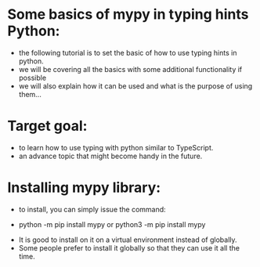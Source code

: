 # Some basics of mypy in typing hints Python:
- the following tutorial is to set the basic of how to use typing hints in python.
- we will be covering all the basics with some additional functionality if possible
- we will also explain how it can be used and what is the purpose of using them...

# Target goal:
* to learn how to use typing with python similar to TypeScript.
* an advance topic that might become handy in the future.

# Installing mypy library:
* to install, you can simply issue the command:
- python -m pip install mypy or python3 -m pip install mypy
* It is good to install on it on a virtual environment instead of globally.
* Some people prefer to install it globally so that they can use it all the time.
